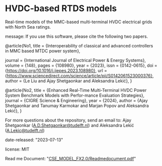 # HVDC-based RTDS models
Real-time models of the MMC-based multi-terminal HVDC electrical grids with North Sea ratings.

message: If you use this software, please cite the following two papers.

@article{No1,
title = {Interoperability of classical and advanced controllers in MMC based MTDC power system},

journal = {International Journal of Electrical Power & Energy Systems},
volume = {148},
pages = {108980},
year = {2023},
issn = {0142-0615},
doi = {https://doi.org/10.1016/j.ijepes.2023.108980},
url = {https://www.sciencedirect.com/science/article/pii/S0142061523000376},
author = {Le Liu and Ajay Shetgaonkar and Aleksandra Lekić},
}

@article{No2,
title = {Enhanced Real-Time Multi-Terminal HVDC Power System Benchmark Models with Perfor-mance Evaluation Strategies},
journal = {CIGRE Science & Engineering},
year = {2024},
author = {Ajay Shetgaonkar and Tanumay Karmokar and Marjan Popov and Aleksandra Lekić},
}

For more questions about the repository, send an email to: Ajay Shetgaonkar (A.D.Shetgaonkar@tudelft.nl) and Aleksandra Lekić (A.Lekic@tudelft.nl)

date-released: "2023-07-13"

license: MIT


Read me Document: "[CSE_MODEL_FX2.0/Readmedocument.pdf](https://github.com/control-protection-grids-tudelft/HVDC-RTDS-models/blob/main/CSE_MODEL_FX2.0/Readmedocument.pdf)"
